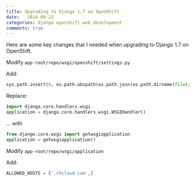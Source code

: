 ```yaml
---
title: Upgrading to Django 1.7 on OpenShift
date:   2014-09-23
categories: django openshift web development
comments: true
---
```


Here are some key changes that I needed when upgrading to Django 1.7 on OpenShift.

Modify `app-root/repo/wsgi/openshift/settings.py`

Add:

```python
sys.path.insert(0, os.path.abspath(os.path.join(os.path.dirname(file), 'openshift/')))
```

Replace:

```python
import django.core.handlers.wsgi
application = django.core.handlers.wsgi.WSGIHandler()
```

... with

```python
from django.core.wsgi import getwsgiapplication
application = getwsgiapplication()
```

Modify `app-root/repo/wsgi/application`

Add:

```python
ALLOWED_HOSTS = ['.rhcloud.com',]
```
